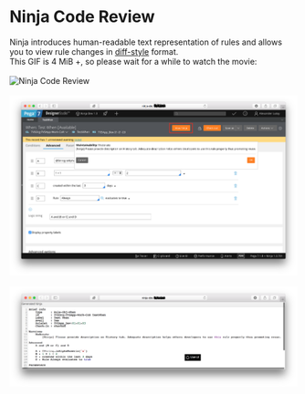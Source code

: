 # Ninja Code Review
Ninja introduces human-readable text representation of rules and allows you to view rule changes in [diff-style](https://github.com/pegadevops/ninja-cookbook/commit/d8e41f8f649f1a9235abf7d6618118cd115e52f8#diff-393a32cf27d54a85057711cd2de29caf) format.  
This GIF is 4 MiB +, so please wait for a while to watch the movie:  
<br/>
![Ninja Code Review](ninja_code_review.gif)  
<br/>
![View rule as Ninja](view_rule_as_ninja.png)  
![Ninja human readable When](ninja_human_readable_when.png)
